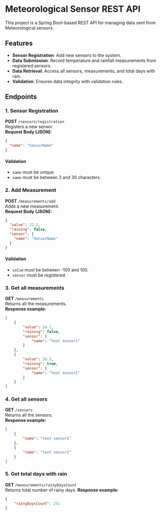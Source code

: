 # Meteorological Sensor REST API

This project is a Spring Boot-based REST API for managing data sent from Meteorological sensors.

## Features
- **Sensor Registration**: Add new sensors to the system.
- **Data Submission**: Record temperature and rainfall measurements from registered sensors.
- **Data Retrieval**: Access all sensors, measurements, and total days with rain.
- **Validation**: Ensures data integrity with validation rules.

## Endpoints

### 1. Sensor Registration
**POST** `/sensors/registration`  
Registers a new sensor.  
**Request Body (JSON):**
```json
{
  "name": "SensorName"
}
```

#### Validation

- `name` must be unique
- `name` must be between 3 and 30 characters.

### 2. Add Measurement
**POST** `/measurements/add`  
Adds a new measurement.  
**Request Body (JSON):**
```json
{
  "value": 22.5,
  "raining": false,
  "sensor": {
    "name": "SensorName"
  }
}
```

#### Validation

- `value` must be between -100 and 100.
- `sensor` must be registered.

### 3. Get all measurements
**GET** `/measurements`  
Returns all the measurements.  
**Response example:**
```json
[
    {
        "value": 24.7,
        "raining": false,
        "sensor": {
            "name": "test sensor1"
        }
    },
    {
        "value": 26.3,
        "raining": true,
        "sensor": {
            "name": "test sensor2"
        }
    }
]
```

### 4. Get all sensors
**GET** `/sensors`  
Returns all the sensors.  
**Response example:**
```json
[
    {
        "name": "test sensor1"
    },
    {
        "name": "test sensor2"
    }
]
```

### 5. Get total days with rain
**GET** `/measurements/rainyDaysCount`  
Returns total number of rainy days. 
**Response example:**
```json
{
    "rainyDaysCount": 251
}
```
